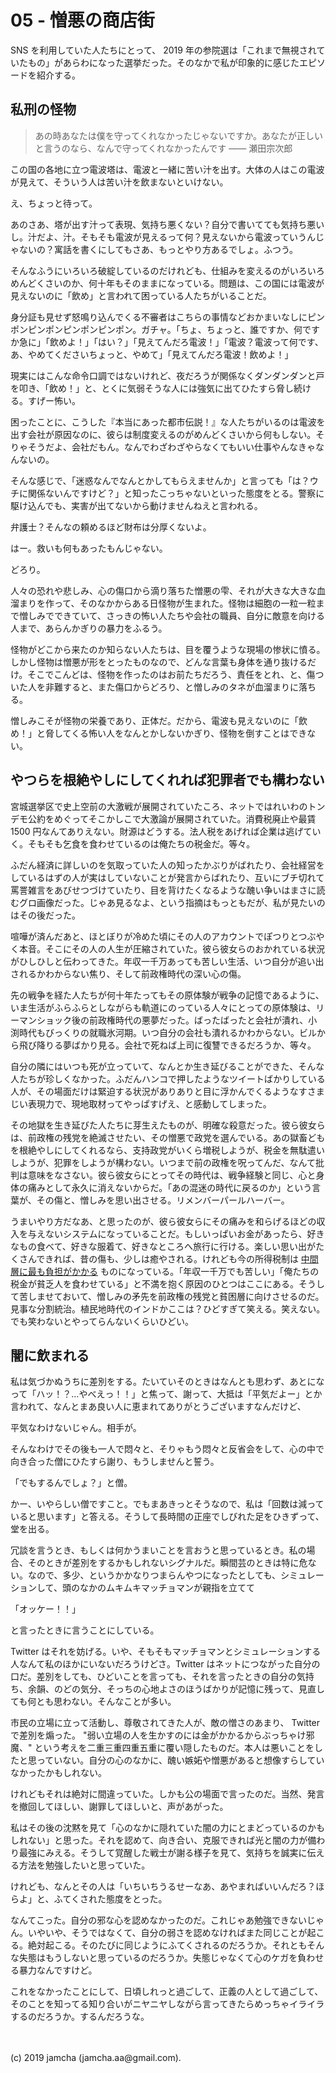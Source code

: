 

# 05 - 憎悪の商店街

SNS を利用していた人たちにとって、 2019 年の参院選は「これまで無視されていたもの」があらわになった選挙だった。そのなかで私が印象的に感じたエピソードを紹介する。

## 私刑の怪物

> あの時あなたは僕を守ってくれなかったじゃないですか。あなたが正しいと言うのなら、なんで守ってくれなかったんです ―― 瀬田宗次郎

この国の各地に立つ電波塔は、電波と一緒に苦い汁を出す。大体の人はこの電波が見えて、そういう人は苦い汁を飲まないといけない。

え、ちょっと待って。

あのさあ、塔が出す汁って表現、気持ち悪くない？自分で書いてても気持ち悪いし。汁だよ、汁。そもそも電波が見えるって何？見えないから電波っていうんじゃないの？寓話を書くにしてもさあ、もっとやり方あるでしょ。ふつう。

そんなふうにいろいろ破綻しているのだけれども、仕組みを変えるのがいろいろめんどくさいのか、何十年もそのままになっている。問題は、この国には電波が見えないのに「飲め」と言われて困っている人たちがいることだ。

身分証も見せず怒鳴り込んでくる不審者はこちらの事情などおかまいなしにピンポンピンポンピンポンピンポン。ガチャ。「ちょ、ちょっと、誰ですか、何ですか急に」「飲めよ！」「はい？」「見えてんだろ電波！」「電波？電波って何です、あ、やめてくださいちょっと、やめて」「見えてんだろ電波！飲めよ！」

現実にはこんな命令口調ではないけれど、夜だろうが関係なくダンダンダンと戸を叩き、「飲め！」と、とくに気弱そうな人には強気に出てひたすら脅し続ける。すげー怖い。

困ったことに、こうした『本当にあった都市伝説！』な人たちがいるのは電波を出す会社が原因なのに、彼らは制度変えるのがめんどくさいから何もしない。そりゃそうだよ、会社だもん。なんでわざわざやらなくてもいい仕事やんなきゃなんないの。

そんな感じで、「迷惑なんでなんとかしてもらえませんか」と言っても「は？ウチに関係ないんですけど？」と知ったこっちゃないといった態度をとる。警察に駆け込んでも、実害が出てないから動けませんねえと言われる。

弁護士？そんなの頼めるほど財布は分厚くないよ。

はー。救いも何もあったもんじゃない。

どろり。

人々の恐れや悲しみ、心の傷口から滴り落ちた憎悪の雫、それが大きな大きな血溜まりを作って、そのなかからある日怪物が生まれた。怪物は細胞の一粒一粒まで憎しみでできていて、さっきの怖い人たちや会社の職員、自分に敵意を向ける人まで、あらんかぎりの暴力をふるう。

怪物がどこから来たのか知らない人たちは、目を覆うような現場の惨状に憤る。しかし怪物は憎悪が形をとったものなので、どんな言葉も身体を通り抜けるだけ。そこでこんどは、怪物を作ったのはお前たちだろう、責任をとれ、と、傷ついた人を非難すると、また傷口からどろり、と憎しみのタネが血溜まりに落ちる。

憎しみこそが怪物の栄養であり、正体だ。だから、電波も見えないのに「飲め！」と脅してくる怖い人をなんとかしないかぎり、怪物を倒すことはできない。

## やつらを根絶やしにしてくれれば犯罪者でも構わない

宮城選挙区で史上空前の大激戦が展開されていたころ、ネットではれいわのトンデモ公約をめぐってそこかしこで大激論が展開されていた。消費税廃止や最賃 1500 円なんてありえない。財源はどうする。法人税をあげれば企業は逃げていく。そもそも乞食を食わせているのは俺たちの税金だ。等々。

ふだん経済に詳しいのを気取っていた人の知ったかぶりがばれたり、会社経営をしているはずの人が実はしていないことが発言からばれたり、互いにブチ切れて罵詈雑言をあびせつづけていたり、目を背けたくなるような醜い争いはまさに読むグロ画像だった。じゃあ見るなよ、という指摘はもっともだが、私が見たいのはその後だった。

喧嘩が済んだあと、ほとぼりが冷めた頃にその人のアカウントでぽつりとつぶやく本音。そこにその人の人生が圧縮されていた。彼ら彼女らのおかれている状況がひしひしと伝わってきた。年収一千万あっても苦しい生活、いつ自分が追い出されるかわからない焦り、そして前政権時代の深い心の傷。

先の戦争を経た人たちが何十年たってもその原体験が戦争の記憶であるように、いま生活がふらふらとしながらも軌道にのっている人々にとっての原体験は、リーマンショック後の前政権時代の悪夢だった。ばったばったと会社が潰れ、小渕時代もびっくりの就職氷河期。いつ自分の会社も潰れるかわからない。ビルから飛び降りる夢ばかり見る。会社で死ねば上司に復讐できるだろうか、等々。

自分の隣にはいつも死が立っていて、なんとか生き延びることができた、そんな人たちが珍しくなかった。ふだんハンコで押したようなツイートばかりしている人が、その場面だけは緊迫する状況がありありと目に浮かんでくるようなすさまじい表現力で、現地取材ってやっぱすげえ、と感動してしまった。

その地獄を生き延びた人たちに芽生えたものが、明確な殺意だった。彼ら彼女らは、前政権の残党を絶滅させたい、その憎悪で政党を選んでいる。あの獄畜どもを根絶やしにしてくれるなら、支持政党がいくら増税しようが、税金を無駄遣いしようが、犯罪をしようが構わない。いつまで前の政権を呪ってんだ、なんて批判は意味をなさない。彼ら彼女らにとってその時代は、戦争経験と同じ、心と身体の痛みとして永久に消えないからだ。「あの混迷の時代に戻るのか」という言葉が、その傷と、憎しみを思い出させる。リメンバーパールハーバー。

うまいやり方だなあ、と思ったのが、彼ら彼女らにその痛みを和らげるほどの収入を与えないシステムになっていることだ。もしいっぱいお金があったら、好きなもの食べて、好きな服着て、好きなところへ旅行に行ける。楽しい思い出がたくさんできれば、昔の傷も、少しは癒やされる。けれども今の所得税制は [中間層に最も負担がかかる](https://toyokeizai.net/articles/-/201951?page=3) ものになっている。「年収一千万でも苦しい」「俺たちの税金が貧乏人を食わせている」と不満を抱く原因のひとつはここにある。そうして苦しませておいて、憎しみの矛先を前政権の残党と貧困層に向けさせるのだ。見事な分割統治。植民地時代のインドかここは？ひどすぎて笑える。笑えない。でも笑わないとやってらんないくらいひどい。

## 闇に飲まれる

私は気づかぬうちに差別をする。たいていそのときはなんとも思わず、あとになって「ハッ！？…やべえっ！！」と焦って、謝って、大抵は「平気だよー」とか言われて、なんとまあ良い人に恵まれてありがとうございますなんだけど、

平気なわけないじゃん。相手が。

そんなわけでその後も一人で悶々と、そりゃもう悶々と反省会をして、心の中で向き合った僧にひたすら謝り、もうしませんと誓う。

「でもするんでしょ？」と僧。

かー、いやらしい僧ですこと。でもまあきっとそうなので、私は「回数は減っていると思います」と答える。そうして長時間の正座でしびれた足をひきずって、堂を出る。

冗談を言うとき、もしくは何かうまいことを言おうと思っているとき。私の場合、そのときが差別をするかもしれないシグナルだ。瞬間芸のときは特に危ない。なので、多少、というかかなりつまらんやつになったとしても、シミュレーションして、頭のなかのムキムキマッチョマンが親指を立てて

「オッケー！！」

と言ったときに言うことにしている。

Twitter はそれを妨げる。いや、そもそもマッチョマンとシミュレーションする人なんて私のほかにいないだろうけどさ。Twitter はネットにつながった自分の口だ。差別をしても、ひどいことを言っても、それを言ったときの自分の気持ち、余韻、のどの気分、そっちの心地よさのほうばかりが記憶に残って、見直しても何とも思わない。そんなことが多い。

市民の立場に立って活動し、尊敬されてきた人が、敵の憎さのあまり、 Twitter で差別を煽った。 "弱い立場の人を生かすのには金がかかるからぶっちゃけ邪魔、" という考えを二重三重四重五重に覆い隠したものだ。本人は悪いことをしたと思っていない。自分の心のなかに、醜い嫉妬や憎悪があると想像すらしていなかったかもしれない。

けれどもそれは絶対に間違っていた。しかも公の場面で言ったのだ。当然、発言を撤回してほしい、謝罪してほしいと、声があがった。

私はその後の沈黙を見て「心のなかに隠れていた闇の力にとまどっているのかもしれない」と思った。それを認めて、向き合い、克服できれば光と闇の力が備わり最強にみえる。そうして覚醒した戦士が謝る様子を見て、気持ちを誠実に伝える方法を勉強したいと思っていた。

けれども、なんとその人は「いちいちうるせーなあ、あやまればいいんだろ？ほらよ」と、ふてくされた態度をとった。

なんてこった。自分の邪な心を認めなかったのだ。これじゃあ勉強できないじゃん。いやいや、そうではなくて、自分の弱さを認めなければまた同じことが起こる。絶対起こる。そのたびに同じようにふてくされるのだろうか。それともそんな失態はもうしないと思っているのだろうか。失態じゃなくて心のケガを負わせる暴力なんですけど。

これをなかったことにして、日頃しれっと過ごして、正義の人として過ごして、そのことを知ってる知り合いがニヤニヤしながら言ってきたらめっちゃイライラするのだろうか。するんだろうな。

<br>
<br>
(c) 2019 jamcha (jamcha.aa@gmail.com).


